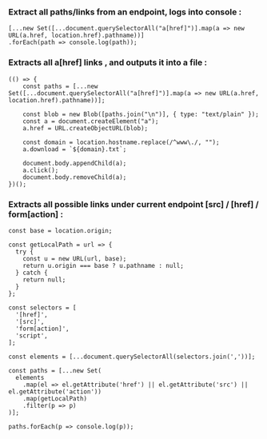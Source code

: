 ### Extract all paths/links from an endpoint, logs into console :
```
[...new Set([...document.querySelectorAll("a[href]")].map(a => new URL(a.href, location.href).pathname))]
.forEach(path => console.log(path));
```

### Extracts all a[href] links , and outputs it into a file :
```
(() => {
    const paths = [...new Set([...document.querySelectorAll("a[href]")].map(a => new URL(a.href, location.href).pathname))];
    
    const blob = new Blob([paths.join("\n")], { type: "text/plain" });
    const a = document.createElement("a");
    a.href = URL.createObjectURL(blob);
    
    const domain = location.hostname.replace(/^www\./, ""); 
    a.download = `${domain}.txt`;
    
    document.body.appendChild(a);
    a.click();
    document.body.removeChild(a);
})();
```

### Extracts all possible links under current endpoint [src] / [href] / form[action] :
```
const base = location.origin;

const getLocalPath = url => {
  try {
    const u = new URL(url, base);
    return u.origin === base ? u.pathname : null;
  } catch {
    return null;
  }
};

const selectors = [
  '[href]',
  '[src]',
  'form[action]',
  'script',
];

const elements = [...document.querySelectorAll(selectors.join(','))];

const paths = [...new Set(
  elements
    .map(el => el.getAttribute('href') || el.getAttribute('src') || el.getAttribute('action'))
    .map(getLocalPath)
    .filter(p => p)
)];

paths.forEach(p => console.log(p));

```